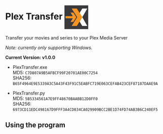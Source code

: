 # Plex Transfer <img src="images/logo.png" align="center" width="75">

Transfer your movies and series to your Plex Media Server

*Note: currently only supporting Windows.*

**Current Version: v1.0.0**

* PlexTransfer.exe \
MD5: ```C7D807A9B5AFBCF99F20701AE00C7254``` \
SHA256: ```B65F4964E9E5339A3C5A43F43F91C5EABFC719E063CEFAB423CEF87187DAAE9A```

* PlexTransfer.py \
MD5: ```5B5334561A7E9FF48670BAABB12D0FF0``` \
SHA256: ```6973CD11EDC498167D9FFF3A4CD034CA029909BCC2BE1D74FD74AB3B6C240EF5```

## Using the program
